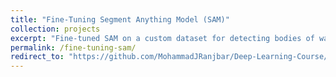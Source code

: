 ```yaml
---
title: "Fine-Tuning Segment Anything Model (SAM)"
collection: projects
excerpt: "Fine-tuned SAM on a custom dataset for detecting bodies of water."
permalink: /fine-tuning-sam/
redirect_to: "https://github.com/MohammadJRanjbar/Deep-Learning-Course/tree/main/HW3"
---
```

